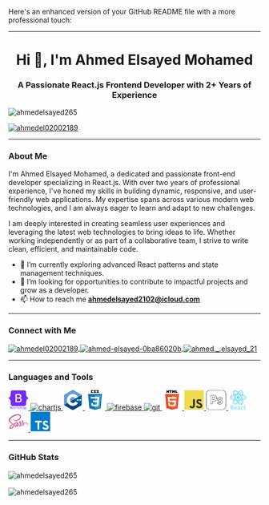 Here's an enhanced version of your GitHub README file with a more professional touch:

---

<h1 align="center">Hi 👋, I'm Ahmed Elsayed Mohamed</h1>
<h3 align="center">A Passionate React.js Frontend Developer with 2+ Years of Experience</h3>

<p align="left"> <img src="https://komarev.com/ghpvc/?username=ahmedelsayed265&label=Profile%20views&color=0e75b6&style=flat" alt="ahmedelsayed265" /> </p>

<p align="left">
  <a href="https://twitter.com/ahmedel02002189" target="blank">
    <img src="https://img.shields.io/twitter/follow/ahmedel02002189?logo=twitter&style=for-the-badge" alt="ahmedel02002189" />
  </a>
</p>

---

### About Me

I'm Ahmed Elsayed Mohamed, a dedicated and passionate front-end developer specializing in React.js. With over two years of professional experience, I've honed my skills in building dynamic, responsive, and user-friendly web applications. My expertise spans across various modern web technologies, and I am always eager to learn and adapt to new challenges.

I am deeply interested in creating seamless user experiences and leveraging the latest web technologies to bring ideas to life. Whether working independently or as part of a collaborative team, I strive to write clean, efficient, and maintainable code.

- 🌱 I’m currently exploring advanced React patterns and state management techniques.
- 💼 I’m looking for opportunities to contribute to impactful projects and grow as a developer.
- 📫 How to reach me **ahmedelsayed2102@icloud.com**

---

### Connect with Me

<p align="left">
  <a href="https://twitter.com/ahmedel02002189" target="blank">
    <img align="center" src="https://raw.githubusercontent.com/rahuldkjain/github-profile-readme-generator/master/src/images/icons/Social/twitter.svg" alt="ahmedel02002189" height="30" width="40" />
  </a>
  <a href="https://linkedin.com/in/ahmed-elsayed-0ba86020b" target="blank">
    <img align="center" src="https://raw.githubusercontent.com/rahuldkjain/github-profile-readme-generator/master/src/images/icons/Social/linked-in-alt.svg" alt="ahmed-elsayed-0ba86020b" height="30" width="40" />
  </a>
  <a href="https://instagram.com/ahmed._.elsayed_21" target="blank">
    <img align="center" src="https://raw.githubusercontent.com/rahuldkjain/github-profile-readme-generator/master/src/images/icons/Social/instagram.svg" alt="ahmed._.elsayed_21" height="30" width="40" />
  </a>
</p>

---

### Languages and Tools

<p align="left">
  <a href="https://getbootstrap.com" target="_blank" rel="noreferrer">
    <img src="https://raw.githubusercontent.com/devicons/devicon/master/icons/bootstrap/bootstrap-plain-wordmark.svg" alt="bootstrap" width="40" height="40"/>
  </a>
  <a href="https://www.chartjs.org" target="_blank" rel="noreferrer">
    <img src="https://www.chartjs.org/media/logo-title.svg" alt="chartjs" width="40" height="40"/>
  </a>
  <a href="https://www.w3schools.com/cpp/" target="_blank" rel="noreferrer">
    <img src="https://raw.githubusercontent.com/devicons/devicon/master/icons/cplusplus/cplusplus-original.svg" alt="cplusplus" width="40" height="40"/>
  </a>
  <a href="https://www.w3schools.com/css/" target="_blank" rel="noreferrer">
    <img src="https://raw.githubusercontent.com/devicons/devicon/master/icons/css3/css3-original-wordmark.svg" alt="css3" width="40" height="40"/>
  </a>
  <a href="https://firebase.google.com/" target="_blank" rel="noreferrer">
    <img src="https://www.vectorlogo.zone/logos/firebase/firebase-icon.svg" alt="firebase" width="40" height="40"/>
  </a>
  <a href="https://git-scm.com/" target="_blank" rel="noreferrer">
    <img src="https://www.vectorlogo.zone/logos/git-scm/git-scm-icon.svg" alt="git" width="40" height="40"/>
  </a>
  <a href="https://www.w3.org/html/" target="_blank" rel="noreferrer">
    <img src="https://raw.githubusercontent.com/devicons/devicon/master/icons/html5/html5-original-wordmark.svg" alt="html5" width="40" height="40"/>
  </a>
  <a href="https://developer.mozilla.org/en-US/docs/Web/JavaScript" target="_blank" rel="noreferrer">
    <img src="https://raw.githubusercontent.com/devicons/devicon/master/icons/javascript/javascript-original.svg" alt="javascript" width="40" height="40"/>
  </a>
  <a href="https://www.photoshop.com/en" target="_blank" rel="noreferrer">
    <img src="https://raw.githubusercontent.com/devicons/devicon/master/icons/photoshop/photoshop-line.svg" alt="photoshop" width="40" height="40"/>
  </a>
  <a href="https://reactjs.org/" target="_blank" rel="noreferrer">
    <img src="https://raw.githubusercontent.com/devicons/devicon/master/icons/react/react-original-wordmark.svg" alt="react" width="40" height="40"/>
  </a>
  <a href="https://sass-lang.com" target="_blank" rel="noreferrer">
    <img src="https://raw.githubusercontent.com/devicons/devicon/master/icons/sass/sass-original.svg" alt="sass" width="40" height="40"/>
  </a>
  <a href="https://www.typescriptlang.org/" target="_blank" rel="noreferrer">
    <img src="https://raw.githubusercontent.com/devicons/devicon/master/icons/typescript/typescript-original.svg" alt="typescript" width="40" height="40"/>
  </a>
</p>

---

### GitHub Stats

<p><img align="center" src="https://github-readme-stats.vercel.app/api/top-langs?username=ahmedelsayed265&show_icons=true&theme=dark&locale=en&layout=compact" alt="ahmedelsayed265" /></p>

<p><img align="center" src="https://github-readme-streak-stats.herokuapp.com/?user=ahmedelsayed265&theme=dark" alt="ahmedelsayed265" /></p>
